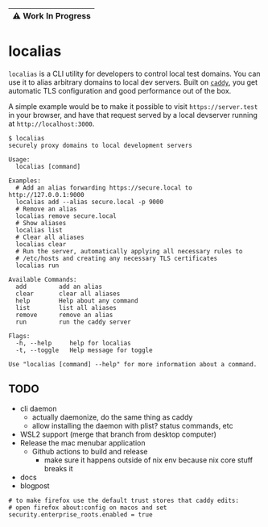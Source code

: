 | :warning: Work In Progress          |
|---------------------------|


# localias

`localias` is a CLI utility for developers to control local test domains. You can use it to alias arbitrary domains to local dev servers. Built on [`caddy`](https://caddyserver.com/), you get automatic TLS configuration and good performance out of the box.

A simple example would be to make it possible to visit `https://server.test` in your browser, and have that request served by a local devserver running at `http://localhost:3000`.

```shell
$ localias
securely proxy domains to local development servers

Usage:
  localias [command]

Examples:
  # Add an alias forwarding https://secure.local to http://127.0.0.1:9000
  localias add --alias secure.local -p 9000
  # Remove an alias
  localias remove secure.local
  # Show aliases
  localias list
  # Clear all aliases
  localias clear
  # Run the server, automatically applying all necessary rules to
  # /etc/hosts and creating any necessary TLS certificates
  localias run

Available Commands:
  add         add an alias
  clear       clear all aliases
  help        Help about any command
  list        list all aliases
  remove      remove an alias
  run         run the caddy server

Flags:
  -h, --help     help for localias
  -t, --toggle   Help message for toggle

Use "localias [command] --help" for more information about a command.
```

## TODO
- cli daemon
  - actually daemonize, do the same thing as caddy
  - allow installing the daemon with plist? status commands, etc
- WSL2 support (merge that branch from desktop computer)
- Release the mac menubar application
  - Github actions to build and release
    - make sure it happens outside of nix env because nix core stuff breaks it
- docs
- blogpost

```
# to make firefox use the default trust stores that caddy edits:
# open firefox about:config on macos and set
security.enterprise_roots.enabled = true
```
